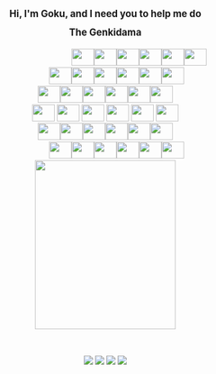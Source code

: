 
<div dir="auto" style="display: flex; flex-direction: column; align-items: center;" class="markdown-body entry-content container-lg f5" itemprop="text">
  <h1 style="font-size: larger; text-align: center; line-height: 2;"> Hi, I'm Goku, and I need you to help me do <br> <strong>The Genkidama</strong></h1>
  <div style="width: 120px; margin-bottom: 3px; align-items: center; display: flex; justify-content: space-between;">
    <img height="30" width="40" src="https://cdn.jsdelivr.net/gh/devicons/devicon@latest/icons/nodejs/nodejs-original.svg" />
    <img height="30" width="40" src="https://cdn.jsdelivr.net/gh/devicons/devicon@latest/icons/nextjs/nextjs-original.svg" />
    <img height="30" width="40" src="https://cdn.jsdelivr.net/gh/devicons/devicon@latest/icons/react/react-original.svg" />
    <img height="30" width="40" src="https://cdn.jsdelivr.net/gh/devicons/devicon@latest/icons/express/express-original.svg" />
    <img height="30" width="40" src="https://cdn.jsdelivr.net/gh/devicons/devicon@latest/icons/figma/figma-original.svg" />
    <img height="30" width="40" src="https://cdn.jsdelivr.net/gh/devicons/devicon@latest/icons/nginx/nginx-original.svg" />
  </div>
  <div style="width: 200px; margin-bottom: 3px; align-items: center; display: flex; justify-content: space-between;">
    <img height="30" width="40" src="https://cdn.jsdelivr.net/gh/devicons/devicon@latest/icons/sass/sass-original.svg" />
    <img height="30" width="40" src="https://cdn.jsdelivr.net/gh/devicons/devicon@latest/icons/sequelize/sequelize-original.svg" />
    <img height="30" width="40" src="https://cdn.jsdelivr.net/gh/devicons/devicon@latest/icons/tailwindcss/tailwindcss-original.svg" />
    <img height="30" width="40" src="https://cdn.jsdelivr.net/gh/devicons/devicon@latest/icons/typescript/typescript-original.svg" />
    <img height="30" width="40" src="https://cdn.jsdelivr.net/gh/devicons/devicon@latest/icons/postgresql/postgresql-original.svg" />
    <img height="30" width="40" src="https://cdn.jsdelivr.net/gh/devicons/devicon@latest/icons/npm/npm-original-wordmark.svg" />
  </div>
  <div style="width: 240px; margin-bottom: 3px; align-items: center; display: flex; justify-content: space-between;">
    <img height="30" width="40" src="https://cdn.jsdelivr.net/gh/devicons/devicon@latest/icons/postman/postman-original.svg" />
    <img height="30" width="40" src="https://cdn.jsdelivr.net/gh/devicons/devicon@latest/icons/k6/k6-original.svg" />
    <img height="30" width="40" src="https://cdn.jsdelivr.net/gh/devicons/devicon@latest/icons/linux/linux-original.svg" />
    <img height="30" width="40" src="https://cdn.jsdelivr.net/gh/devicons/devicon@latest/icons/jest/jest-plain.svg" />
    <img height="30" width="40" src="https://cdn.jsdelivr.net/gh/devicons/devicon@latest/icons/html5/html5-original.svg" />
    <img height="30" width="40" src="https://cdn.jsdelivr.net/gh/devicons/devicon@latest/icons/css3/css3-original.svg" />
  </div>
  <div style="width: 260px; gap: 3px;  margin-bottom: 3px; align-items: center; display: flex; justify-content: space-between;">
    <img height="30" width="40" src="https://cdn.jsdelivr.net/gh/devicons/devicon@latest/icons/firebase/firebase-original.svg" />
    <img height="30" width="40" src="https://cdn.jsdelivr.net/gh/devicons/devicon@latest/icons/git/git-original.svg" />
    <img height="30" width="40" src="https://cdn.jsdelivr.net/gh/devicons/devicon@latest/icons/go/go-original.svg" />
    <img height="30" width="40" src="https://cdn.jsdelivr.net/gh/devicons/devicon@latest/icons/googlecloud/googlecloud-original.svg" />
    <img height="30" width="40" src="https://cdn.jsdelivr.net/gh/devicons/devicon@latest/icons/handlebars/handlebars-original.svg" />
    <img height="30" width="40" src="https://cdn.jsdelivr.net/gh/devicons/devicon@latest/icons/insomnia/insomnia-original.svg" />
  </div>
  <div style="width: 240px; margin-bottom: 3px; align-items: center; display: flex; justify-content: space-between;">          
    <img height="30" width="40" src="https://cdn.jsdelivr.net/gh/devicons/devicon@latest/icons/javascript/javascript-original.svg" />
    <img height="30" width="40" src="https://cdn.jsdelivr.net/gh/devicons/devicon@latest/icons/mysql/mysql-original-wordmark.svg" />
    <img height="30" width="40" src="https://cdn.jsdelivr.net/gh/devicons/devicon@latest/icons/nodemon/nodemon-original.svg" />
    <img height="30" width="40" src="https://cdn.jsdelivr.net/gh/devicons/devicon@latest/icons/puppeteer/puppeteer-original.svg" />
    <img height="30" width="40" src="https://cdn.jsdelivr.net/gh/devicons/devicon@latest/icons/travis/travis-original.svg" />
    <img height="30" width="40" src="https://cdn.jsdelivr.net/gh/devicons/devicon@latest/icons/ubuntu/ubuntu-original-wordmark.svg" />
  </div>
  <div style="width: 200px; margin-bottom: 3px; align-items: center; display: flex; justify-content: space-between;">
    <img height="30" width="40" src="https://cdn.jsdelivr.net/gh/devicons/devicon@latest/icons/vercel/vercel-original.svg" />
    <img height="30" width="40" src="https://cdn.jsdelivr.net/gh/devicons/devicon@latest/icons/docker/docker-original.svg" />
    <img height="30" width="40" src="https://cdn.jsdelivr.net/gh/devicons/devicon@latest/icons/vscode/vscode-original.svg" />
    <img height="30" width="40" src="https://cdn.jsdelivr.net/gh/devicons/devicon@latest/icons/yarn/yarn-original.svg" />
    <img height="30" width="40" src="https://cdn.jsdelivr.net/gh/devicons/devicon@latest/icons/nestjs/nestjs-original.svg" />
    <img height="30" width="40" src="https://cdn.jsdelivr.net/gh/devicons/devicon@latest/icons/prisma/prisma-original.svg" />
  </div>
  <div dir="auto">
      <img height="300" width="250" src="https://ofertinhasdacami.s3.sa-east-1.amazonaws.com/1707765234516.png" />
  </div>

  <h2 dir="auto"></h2>
  <div dir="auto"> 
    <a href="https://instagram.com/nascimentotalesdev" rel="nofollow"><img src="https://camo.githubusercontent.com/5fe8416cd5ba128163da401b036070cff85f0004eda8aa86575aaa1e93b1b5af/68747470733a2f2f696d672e736869656c64732e696f2f62616467652f2d496e7374616772616d2d2532334534343035463f7374796c653d666f722d7468652d6261646765266c6f676f3d696e7374616772616d266c6f676f436f6c6f723d7768697465" data-canonical-src="https://img.shields.io/badge/-Instagram-%23E4405F?style=for-the-badge&amp;logo=instagram&amp;logoColor=white" style="max-width: 100%;"></a>
    <a href="https://discord.gg/" rel="nofollow"><img src="https://camo.githubusercontent.com/7856ec0557b4de7dd3ede8e2612d2586f47bd2e7bf67e2413bade38f22b44693/68747470733a2f2f696d672e736869656c64732e696f2f62616467652f446973636f72642d3732383944413f7374796c653d666f722d7468652d6261646765266c6f676f3d646973636f7264266c6f676f436f6c6f723d7768697465" data-canonical-src="https://img.shields.io/badge/Discord-7289DA?style=for-the-badge&amp;logo=discord&amp;logoColor=white" style="max-width: 100%;"></a> 
    <a href="mailto:nascimentotalesdev@gmail.com"><img src="https://camo.githubusercontent.com/3f3a28cce40a1f01e5420a4d35b62542b0d78e38f03fbb75746873b8b68a58df/68747470733a2f2f696d672e736869656c64732e696f2f62616467652f2d476d61696c2d2532333333333f7374796c653d666f722d7468652d6261646765266c6f676f3d676d61696c266c6f676f436f6c6f723d7768697465" data-canonical-src="https://img.shields.io/badge/-Gmail-%23333?style=for-the-badge&amp;logo=gmail&amp;logoColor=white" style="max-width: 100%;"></a>
    <a href="https://www.linkedin.com/in/nascimentotalesdev" rel="nofollow"><img src="https://camo.githubusercontent.com/1fb28218088b45b065a7445cafa9d5f027a657f17cb4f8b3a9472b1f59952949/68747470733a2f2f696d672e736869656c64732e696f2f62616467652f2d4c696e6b6564496e2d2532333030373742353f7374796c653d666f722d7468652d6261646765266c6f676f3d6c696e6b6564696e266c6f676f436f6c6f723d7768697465" data-canonical-src="https://img.shields.io/badge/-LinkedIn-%230077B5?style=for-the-badge&amp;logo=linkedin&amp;logoColor=white" style="max-width: 100%;"></a> 
</div>
</div>

<h2 dir="auto"></h2>



